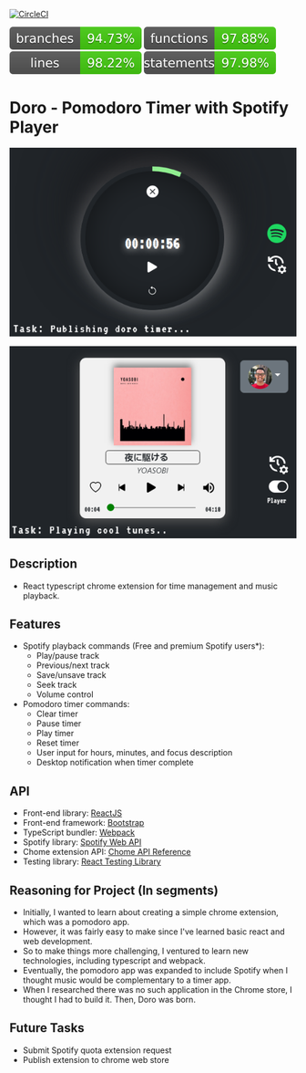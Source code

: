 [![CircleCI](https://circleci.com/gh/ericvpineda/doro.svg?style=shield)](https://app.circleci.com/pipelines/github/ericvpineda/doro)

![Coverage:branches](./coverage/badges/branches.svg)
![Coverage:functions](./coverage/badges/functions.svg)
![Coverage:lines](./coverage/badges/lines.svg)
![Coverage:statements](./coverage/badges/statements.svg)

# Doro - Pomodoro Timer with Spotify Player

![Doro Clock screen](./src/img/timer.png)

![Spotify Player](./src/img/spotify_player.png)

## Description

- React typescript chrome extension for time management and music playback.

## Features

- Spotify playback commands (Free and premium Spotify users\*):
  - Play/pause track
  - Previous/next track
  - Save/unsave track
  - Seek track
  - Volume control
- Pomodoro timer commands:
  - Clear timer
  - Pause timer
  - Play timer
  - Reset timer
  - User input for hours, minutes, and focus description
  - Desktop notification when timer complete

## API

- Front-end library: [ReactJS](https://reactjs.org/)
- Front-end framework: [Bootstrap](https://icons.getbootstrap.com/)
- TypeScript bundler: [Webpack](https://webpack.js.org/)
- Spotify library: [Spotify Web API](https://developer.spotify.com/documentation/web-api/reference/#/)
- Chome extension API: [Chome API Reference](https://developer.chrome.com/docs/extensions/reference/)
- Testing library: [React Testing Library](https://testing-library.com/docs/react-testing-library/intro/)

## Reasoning for Project (In segments)
- Initially, I wanted to learn about creating a simple chrome extension, which was a pomodoro app.
- However, it was fairly easy to make since I've learned basic react and web development. 
- So to make things more challenging, I ventured to learn new technologies, including typescript and webpack. 
- Eventually, the pomodoro app was expanded to include Spotify when I thought music would be complementary to a timer app. 
- When I researched there was no such application in the Chrome store, I thought I had to build it. Then, Doro was born.  

## Future Tasks

- Submit Spotify quota extension request
- Publish extension to chrome web store
